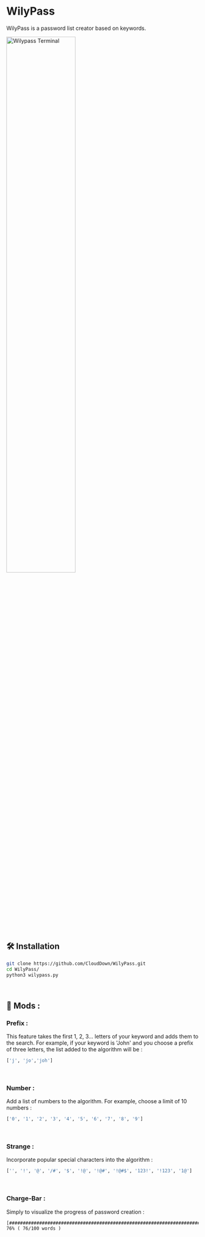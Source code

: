 # WilyPass
WilyPass is a password list creator based on keywords.

<img align="center" width="60%" alt="Wilypass Terminal" src="https://i.imgur.com/RnzQ2PI.png"/>

## 🛠️ Installation

```bash
git clone https://github.com/CloudDown/WilyPass.git
cd WilyPass/
python3 wilypass.py
```
‎ 
## 🍕 Mods :

### Prefix :
This feature takes the first 1, 2, 3... letters of your keyword and adds them to the search. For example, if your keyword is 'John' and you choose a prefix of three letters, the list added to the algorithm will be :
```python
['j', 'jo','joh']
```
‎ 
### Number :
Add a list of numbers to the algorithm. For example, choose a limit of 10 numbers :
```python
['0', '1', '2', '3', '4', '5', '6', '7', '8', '9']
```
‎ 
### Strange :
Incorporate popular special characters into the algorithm :
```python
['', '!', '@', '/#', '$', '!@', '!@#', '!@#$', '123!', '!123', '1@']
```
‎ 
### Charge-Bar :
Simply to visualize the progress of password creation :
```
[############################################################################........................] 76% ( 76/100 words )
```


